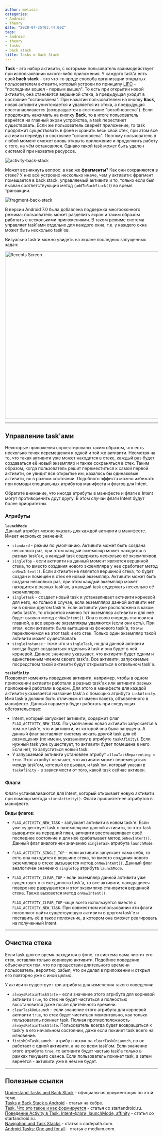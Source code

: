 ```yaml
---
author: melissa
categories:
- Android
- Theory
date: "2020-07-25T03:44:00Z"
tags:
- android
- theory
- tasks
- back stack
title: Tasks и Back Stack
---
```


**Task** - это набор активити, с которыми пользователь взаимодействует при использовании какого-либо приложения. У каждого task'а есть свой **back stack** - это что-то вроде способа организации открытых пользователем активити, который устроен по принципу [LIFO](https://ru.wikipedia.org/wiki/LIFO) - "последним вошел - первым вышел". То есть при открытии новой активити, она становится вершиной стека, а предыдущая уходит в состояние "остановлена". При нажатии пользователем на кнопку **Back**, новая активити уничтожается и удаляется из стека, а предыдущая восстанавливается (возвращается в состояние "возобновлена"). Если продолжать нажимать на кнопку **Back**, то в итоге пользователь вернётся на главный экран устройства, а task перестанет существовать. Если же пользователь свернёт приложение, то task продолжит существовать в фоне и хранить весь свой стек, при этом все активити перейдут в состояние "остановлена". Поэтому пользователь в любой момент сможет вновь открыть приложение и продолжить работу с того, на чём остановился. Однако такой task может быть удален системой при нехватке ресурсов.

![activity-back-stack](/assets/img/posts/android/tasks-and-back-stack/activity-back-stack.png)

Может возникнуть вопрос: а как же **фрагменты**? Как они сохраняются в стеке? У них всё устроено несколько иначе, чем у активити: фрагмент помещается в back stack, управляемый активити и то, только если был вызван соответствующий метод (`addToBackStack()`) во время транзакции.

![fragment-back-stack](/assets/img/posts/android/tasks-and-back-stack/fragment-back-stack.png)

В версии Android 7.0 была добавлена поддержка многооконного режима: пользователь может разделить экран и таким образом работать с несколькими приложениями. В таком режиме система управляет task'ами отдельно для каждого окна, т.е. у каждого окна может быть несколько  task'ов.

Визуально task'и можно увидеть на экране последних запущенных задач:

<img src="/assets/img/posts/android/tasks-and-back-stack/tasks.png" alt="Recents Screen" height="550"/>

***

## Управление task'ами

Некоторые приложения спроектированы таким образом, что есть несколько точек перемещения к одной и той же активити. Несмотря на то, что такая активити уже может находится в стеке, каждый раз будет создаваться её новый экземпляр и также сохраняться в стек. Таким образом, когда пользователь решит переместиться к самой первой активити, он увидит все открытые им, казалось бы одинаковые активити, но в разном состоянии. Подобного эффекта можно избежать при помощи специальных атрибутов манифеста и флагов для Intent.

Обратите внимание, что иногда атрибуты в манифесте и флаги в Intent могут противоречить друг другу. В этом случаи флаги Intent будут более приоритетны.


### Атрибуты

**`launchMode`**  
Данный атрибут можно указать для каждой активити в манифесте. Имеет несколько значений:
- `standard` - режим по умолчанию. Активити может быть создана несколько раз, при этом каждый экземпляр может находится в разных task'ах, а каждый task содержать несколько её экземпляров.
- `singleTop` - если активити на данный момент является вершиной стека, то вместо создания нового экземпляра у нее сработает метод `onNewIntent()`. Если активити не является вершиной стека, то будет создан и помещён в стек её новый экземпляр. Активити может быть создана несколько раз, при этом каждый экземпляр может находится в разных task'ах, а каждый task содержать несколько её экземпляров.
- `singleTask` - создает новый task и устанавливает активити корневой для него, но только в случае, если экземпляра данной активити нет ни в одном другом task'е. Если активити уже расположена в каком либо task'е, то откроется именно тот экземпляр активити и для неё будет вызван метод `onNewIntent()`. Она в свою очередь становится главной, а все верхние экземпляры удаляются (если они есть). При этом, если активити была вытащена из фонового task'а, то мы переключимся на этот task и его стек. Только один экземпляр такой активити может существовать
- `singleInstance` - тоже что и `singleTask`, но для данной активити всегда будет создаваться отдельный task и она будет в ней корневой. Данное значение указывает, что активити будет одним и единственным членом своего task'а. Все активити, запускаемые посредством такой активити будут открываться в отдельном task'е.

**`taskAfinity`**  
Позволяет изменять поведение активити, например, чтобы в одном приложении активити работали в разных task'ах или активити разных приложений работали в одном. Для этого в манифесте для каждой активити указывается название task'а с помощью атрибута `taskAfinity`. Имя task'а должно быть отличным от имени пакета, объявленного в манифесте. Данный параметр будет работать при следующих обстоятельствах:
- Intent, который запускает активити, содержит флаг `FLAG_ACTIVITY_NEW_TASK`. По умолчанию новая активити запускается в том же task'е, что и активити, из которой она была запущена. А данный флаг заставляет систему искать другой task для её размещения (по имени, указанному в атрибуте `taskAfinity`). Если нужный task уже существует, то активити будет помещена в него. Если нет, то запуститься новый task.
- У запускаемой активити установлен атрибут `allowTaskReparenting = true`. Этот атрибут означает, что активити может перемещаться между task'ом, который ее вызвал, и task'ом, который указан в `taskAfinity` - в зависимости от того, какой task сейчас активен.


### Флаги

Флаги устанавливаются для Intent, который открывает новую активити при помощи метода `startActivity()`. Флаги приоритетнее атрибутов в манифесте.

**Виды флагов**:
- `FLAG_ACTIVITY_NEW_TASK` - запускает активити в новом task'е. Если уже существует task с экземпляром данной активити, то этот task выводится на передний план, активити восстанавливает своё последнее состояние и для неё срабатывает метод `onNewIntent()`. Данный флаг аналогичен значению `singleTask` атрибута `launchMode`.
- `FLAG_ACTIVITY_SINGLE_TOP` - если активити запускает сама себя, то есть она находится в вершине стека, то вместо создания нового экземпляра в стеке вызывается метод `onNewIntent()`. Данный флаг аналогичен значению `singleTop` атрибута `launchMode`.
- `FLAG_ACTIVITY_CLEAR_TOP` - если экземпляр данной активити уже существует в стеке данного task'а, то все активити, находящиеся поверх нее разрушаются и этот экземпляр становится вершиной стека. Также вызовется метод `onNewIntent()`.

  `FLAG_ACTIVITY_CLEAR_TOP` чаще всего используется вместе с `FLAG_ACTIVITY_NEW_TASK`. При совместном использовании эти флаги позволяют найти существующую активити в другом task'е и поставить её в такое положение, в котором она сможет реагировать на полученный Intent.

***

## Очистка стека

Если task долгое время находится в фоне, то система сама чистит его стек, оставляя только корневую активити. Подобное поведение объясняется тем, что по прошествии длительного времени пользователь, вероятно, забыл, что он делал в приложении и открыл его повторно уже с иной целью.

У активити существует три атрибута для изменения такого поведения:
- `alwaysRetainTaskState` - если значение этого атрибута для корневой активити `true`, то стек не будет чиститься и полностью восстановится даже после длительного времени.
- `clearTaskOnLaunch` - если значение этого атрибута для корневой активити `true`, то стек будет чиститься моментально, как только пользователь покинет task. Полная противоположность `alwaysRetainTaskState`. Пользователь всегда будет возвращаться к task'у в его начальном состоянии, даже если покинет task всего на мгновение.
- `finishOnTaskLaunch` - атрибут похож на `clearTaskOnLaunch`, но он работает с одной активити, а не со всем task'ом. Если значение этого атрибута `true`, то активити будет частью task'а только в рамках текущего сеанса. Если пользователь покинет task, а затем вернётся - активити уже в нём не будет.

***

## Полезные ссылки

[Understand Tasks and Back Stack](https://developer.android.com/guide/components/activities/tasks-and-back-stack "developer.android.com") - официальная документация по этой теме.  
[Tasks и Back Stack в Android](https://habr.com/ru/post/186434/ "habr.com") - статья на хабре.  
[Task. Что это такое и как формируется](https://startandroid.ru/ru/uroki/vse-uroki-spiskom/62-urok-25-task-chto-eto-takoe-i-kak-formiruetsja.html "startandroid.ru") - статья со startandroid.ru.  
[Поведение Activity в Task. Intent-флаги, launchMode, affinity](https://startandroid.ru/ru/uroki/vse-uroki-spiskom/190-urok-116-povedenie-activity-v-task-intent-flagi-launchmode-affinity.html "startandroid.ru") - статья со startandroid.ru.  
[Navigation and Task Stacks](https://guides.codepath.com/android/Navigation-and-Task-Stacks "guides.codepath.com") - статья с codepath.com.  
[Android Tasks: One and for all](https://android.jlelse.eu/https-medium-com-yashsoniweb-android-tasks-ffbd547ff5b8 "medium.com") - статья с medium.com.
